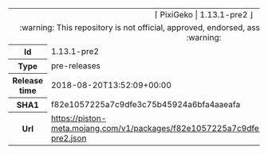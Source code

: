 <html><table>
<tr><td colspan="2" align="center"><img width="0" height="0"><br/>⌈ PixiGeko | 1.13.1-pre2 ⌋<br/><img width="0" height="0"></td></tr>
<tr><td colspan="2" align="center"><img width="0" height="0"><br/>
:warning: This repository is not official, approved, endorsed, associated or connected with Mojang :warning:
<br/><img width="0" height="0"></td></tr>
<tr><th>Id</th><td>1.13.1-pre2</td></tr>
<tr><th>Type</th><td>pre-releases</td></tr>
<tr><th>Release time</th><td>2018-08-20T13:52:09+00:00</td></tr>
<tr><th>SHA1</th><td>f82e1057225a7c9dfe3c75b45924a6bfa4aaeafa</td></tr>
<tr><th>Url</th><td><a href="https://piston-meta.mojang.com/v1/packages/f82e1057225a7c9dfe3c75b45924a6bfa4aaeafa/1.13.1-pre2.json">https://piston-meta.mojang.com/v1/packages/f82e1057225a7c9dfe3c75b45924a6bfa4aaeafa/1.13.1-pre2.json</a></td></tr>